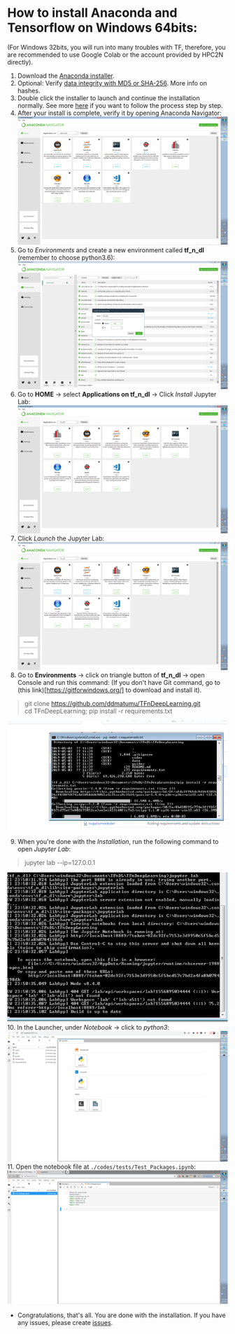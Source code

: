 # How to install Anaconda and Tensorflow on Windows 64bits:
(For Windows 32bits, you will run into many troubles with TF, therefore, you are recommended to use Google Colab or 
the account provided by HPC2N directly).
1. Download the [Anaconda installer](https://www.anaconda.com/download/#windows).
2. Optional: Verify [data integrity with MD5 or SHA-256](https://docs.anaconda.com/anaconda/install/hashes/). More info on hashes.
3. Double click the installer to launch and continue the installation normally. See more 
[here](https://docs.anaconda.com/anaconda/install/windows/) if you want to follow the process step by step.
4. After your install is complete, verify it by opening Anaconda Navigator:
![](./pictures/install_windows/anaconda2.png)
5. Go to *Environments* and create a new environment called **tf_n_dl** (remember to choose python3.6):
![](./pictures/install_windows/anaconda3.png)
6. Go to **HOME** -> select **Applications on tf_n_dl** -> Click *Install* Jupyter Lab:
![](./pictures/install_windows/anaconda4.png)
7. Click *Launch* the Jupyter Lab:
![](./pictures/install_windows/anaconda6.png)
8. Go to **Environments** -> click on triangle button of **tf_n_dl** -> open Console and run this command:
(If you don't have Git command, go to (this link)[https://gitforwindows.org/] to download and install it).
> git clone https://github.com/ddmatumu/TFnDeepLearning.git<br>
> cd TFnDeepLearning; pip install -r requirements.txt

![](./pictures/install_windows/anaconda7.png)

9. When you're done with the *Installation*, run the following command to open *Jupyter Lab*:
> jupyter lab --ip=127.0.0.1

![](./pictures/install_windows/anaconda9.png)
10. In the Launcher, under *Notebook* -> click to *python3*:
![](./pictures/install_windows/anaconda10.png)
11. Open the notebook file at `./codes/tests/Test_Packages.ipynb`:
![](./pictures/install_windows/anaconda11.png)

- Congratulations, that's all. You are done with the installation. 
If you have any issues, please create [issues](https://github.com/ddmatumu/TFnDeepLearning/issues).